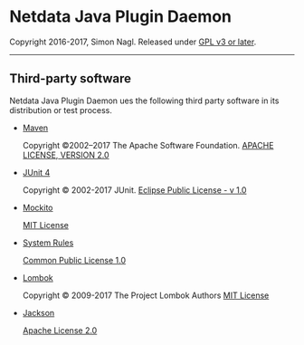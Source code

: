 # Netdata Java Plugin Daemon

Copyright 2016-2017, Simon Nagl.
Released under [GPL v3 or later](http://www.gnu.org/licenses/gpl-3.0.en.html).

---

## Third-party software

Netdata Java Plugin Daemon ues the following third party software in its distribution or test process.

- [Maven](http://maven.apache.org)

   Copyright ©2002–2017 The Apache Software Foundation.
   [APACHE LICENSE, VERSION 2.0](https://www.apache.org/licenses/)

- [JUnit 4](http://junit.org/junit4/)

    Copyright © 2002-2017 JUnit.
    [Eclipse Public License - v 1.0](http://www.eclipse.org/legal/epl-v10.html)

- [Mockito](http://site.mockito.org)

    [MIT License](https://github.com/mockito/mockito/blob/master/LICENSE)
    
- [System Rules](http://stefanbirkner.github.io/system-rules/index.html)
 
	[Common Public License 1.0](http://stefanbirkner.github.io/system-rules/license.html) 

- [Lombok](https://projectlombok.org)

    Copyright © 2009-2017 The Project Lombok Authors
    [MIT License](https://opensource.org/licenses/mit-license.php)

- [Jackson](https://github.com/FasterXML/jackson-databind)

    [Apache License 2.0](http://www.apache.org/licenses/LICENSE-2.0)
